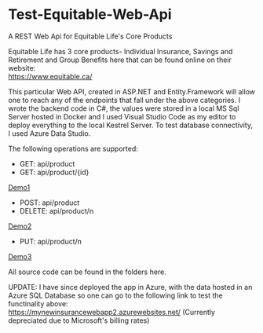 # Test-Equitable-Web-Api
A REST Web Api for Equitable Life's Core Products

Equitable Life has 3 core products- Individual Insurance, Savings and Retirement and Group Benefits here that can be found online on their website:\
https://www.equitable.ca/

This particular Web API, created in ASP.NET and Entity.Framework will allow one to reach any of the endpoints that fall under
the above categories. I wrote the backend code in C#, the values were stored in a local MS Sql Server hosted in Docker 
and I used Visual Studio Code as my editor to deploy everything to the local Kestrel Server. To test database connectivity, I used Azure Data Studio.

The following operations are supported:
* GET: api/product
* GET: api/product/{id}


[Demo1](https://drive.google.com/file/d/1Rg68G-hlKKnx40qXLeik-JPUWnVI__k6/view?usp=sharing)

* POST: api/product
* DELETE: api/product/n


[Demo2](https://drive.google.com/file/d/1RCXqZy_cn-gLRKyR6QgFd9LLaeN4oCff/view?usp=sharing)

* PUT: api/product/n


[Demo3](https://drive.google.com/file/d/1rFvVNqzn-QNhaXkYf9pN6kEqzUlj0pJY/view?usp=sharing)

All source code can be found in the folders here.

UPDATE: I have since deployed the app in Azure, with the data hosted in an Azure SQL Database so one can go to the following link to test the functinality above:\
https://mynewinsurancewebapp2.azurewebsites.net/ (Currently depreciated due to Microsoft's billing rates)
